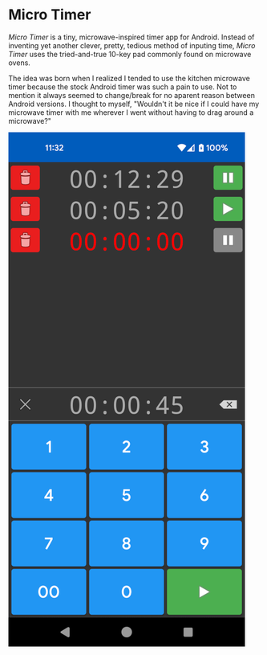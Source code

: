 # Micro Timer

*Micro Timer* is a tiny, microwave-inspired timer app for Android. Instead of inventing yet another clever, pretty, tedious method of inputing time, *Micro Timer* uses the tried-and-true 10-key pad commonly found on microwave ovens.

The idea was born when I realized I tended to use the kitchen microwave timer because the stock Android timer was such a pain to use. Not to mention it always seemed to change/break for no aparent reason between Android versions. I thought to myself, "Wouldn't it be nice if I could have my microwave timer with me wherever I went without having to drag around a microwave?"

![main](readme/main.png)

